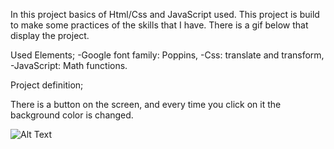 In this project basics of Html/Css and JavaScript used. This project is build to make some practices of the skills that I have. There is a gif below that display the project.

Used Elements;
-Google font family: Poppins,
-Css: translate and transform,
-JavaScript: Math functions.

Project definition;

There is a button on the screen, and every time you click on it the background color is changed.

![Alt Text](https://media.giphy.com/media/s7TnS7sIfSj9v9WmOG/giphy.gif)
